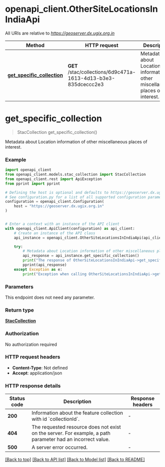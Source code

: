 # openapi_client.OtherSiteLocationsInIndiaApi

All URIs are relative to *https://geoserver.dx.ugix.org.in*

Method | HTTP request | Description
------------- | ------------- | -------------
[**get_specific_collection**](OtherSiteLocationsInIndiaApi.md#get_specific_collection) | **GET** /stac/collections/6d9c471a-1613-4d13-b3e3-835dceccc2e3 | Metadata about Location information of other miscellaneous places of interest.


# **get_specific_collection**
> StacCollection get_specific_collection()

Metadata about Location information of other miscellaneous places of interest.

### Example


```python
import openapi_client
from openapi_client.models.stac_collection import StacCollection
from openapi_client.rest import ApiException
from pprint import pprint

# Defining the host is optional and defaults to https://geoserver.dx.ugix.org.in
# See configuration.py for a list of all supported configuration parameters.
configuration = openapi_client.Configuration(
    host = "https://geoserver.dx.ugix.org.in"
)


# Enter a context with an instance of the API client
with openapi_client.ApiClient(configuration) as api_client:
    # Create an instance of the API class
    api_instance = openapi_client.OtherSiteLocationsInIndiaApi(api_client)

    try:
        # Metadata about Location information of other miscellaneous places of interest.
        api_response = api_instance.get_specific_collection()
        print("The response of OtherSiteLocationsInIndiaApi->get_specific_collection:\n")
        pprint(api_response)
    except Exception as e:
        print("Exception when calling OtherSiteLocationsInIndiaApi->get_specific_collection: %s\n" % e)
```



### Parameters

This endpoint does not need any parameter.

### Return type

[**StacCollection**](StacCollection.md)

### Authorization

No authorization required

### HTTP request headers

 - **Content-Type**: Not defined
 - **Accept**: application/json

### HTTP response details

| Status code | Description | Response headers |
|-------------|-------------|------------------|
**200** | Information about the feature collection with id &#x60;collectionId&#x60;. |  -  |
**404** | The requested resource does not exist on the server. For example, a path parameter had an incorrect value. |  -  |
**500** | A server error occurred. |  -  |

[[Back to top]](#) [[Back to API list]](../README.md#documentation-for-api-endpoints) [[Back to Model list]](../README.md#documentation-for-models) [[Back to README]](../README.md)

